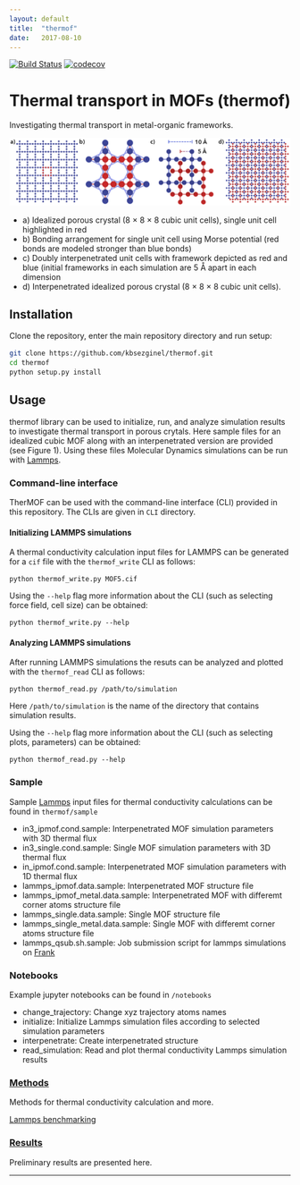 ```yaml
---
layout: default
title:  "thermof"
date:   2017-08-10
---
```

[![Build Status](https://travis-ci.org/kbsezginel/thermof.svg?branch=master)](https://travis-ci.org/kbsezginel/thermof)
[![codecov](https://codecov.io/gh/kbsezginel/thermof/branch/master/graph/badge.svg)](https://codecov.io/gh/kbsezginel/thermof)

Thermal transport in MOFs (thermof)
===================================
Investigating thermal transport in metal-organic frameworks.

<p align="center"> <img src="img/Fig1.png"> </p>

-   a) Idealized porous crystal (8 × 8 × 8 cubic unit cells), single unit cell highlighted in red
-   b) Bonding arrangement for single unit cell using Morse potential (red bonds are modeled stronger than blue bonds)
-   c) Doubly interpenetrated unit cells with framework depicted as red and blue (initial frameworks in each simulation are 5 Å apart in each dimension
-   d) Interpenetrated idealized porous crystal (8 × 8 × 8 cubic unit cells).

Installation
------------

Clone the repository, enter the main repository directory and run setup:

```bash
git clone https://github.com/kbsezginel/thermof.git
cd thermof
python setup.py install
```

Usage
-----
thermof library can be used to initialize, run, and analyze simulation results to investigate thermal transport in porous crytals. Here sample files for an idealized cubic MOF along with an interpenetrated version are provided (see Figure 1). Using these files Molecular Dynamics simulations can be run with [Lammps].

### Command-line interface

TherMOF can be used with the command-line interface (CLI) provided in this repository.
The CLIs are given in `CLI` directory.

#### Initializing LAMMPS simulations

A thermal conductivity calculation input files for LAMMPS can be generated for a `cif` file with the `thermof_write` CLI as follows:
```
python thermof_write.py MOF5.cif
```

Using the `--help` flag more information about the CLI (such as selecting force field, cell size) can be obtained:
```
python thermof_write.py --help
```

#### Analyzing LAMMPS simulations

After running LAMMPS simulations the resuts can be analyzed and plotted with the `thermof_read` CLI as follows:
```
python thermof_read.py /path/to/simulation
```
Here `/path/to/simulation` is the name of the directory that contains simulation results.

Using the `--help` flag more information about the CLI (such as selecting plots, parameters) can be obtained:
```
python thermof_read.py --help
```

### Sample
Sample [Lammps] input files for thermal conductivity calculations can be found in `thermof/sample`

-   in3_ipmof.cond.sample: Interpenetrated MOF simulation parameters with 3D thermal flux
-   in3_single.cond.sample: Single MOF simulation parameters with 3D thermal flux
-   in_ipmof.cond.sample: Interpenetrated MOF simulation parameters with 1D thermal flux
-   lammps_ipmof.data.sample: Interpenetrated MOF structure file
-   lammps_ipmof_metal.data.sample: Interpenetrated MOF with differemt corner atoms structure file
-   lammps_single.data.sample: Single MOF structure file
-   lammps_single_metal.data.sample: Single MOF with differemt corner atoms structure file
-   lammps_qsub.sh.sample: Job submission script for lammps simulations on [Frank]

### Notebooks
Example jupyter notebooks can be found in `/notebooks`

-   change_trajectory: Change xyz trajectory atoms names
-   initialize: Initialize Lammps simulation files according to selected simulation parameters
-   interpenetrate: Create interpenetrated structure
-   read_simulation: Read and plot thermal conductivity Lammps simulation results

### [Methods](https://kbsezginel.github.io/thermof/methods)
Methods for thermal conductivity calculation and more.

[Lammps benchmarking](https://kbsezginel.github.io/thermof/lammps-benchmark)

### [Results](https://kbsezginel.github.io/thermof/results)
Preliminary results are presented here.

-------------------------------------------------------------------------
[Lammps]: http://lammps.sandia.gov/ "Lammps home page"
[Frank]: http://core.sam.pitt.edu/frank "Frank home page"
